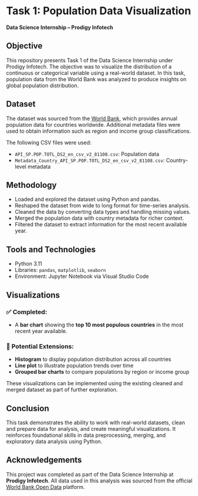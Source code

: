 # Task 1: Population Data Visualization  
**Data Science Internship – Prodigy Infotech**

## Objective

This repository presents Task 1 of the Data Science Internship under Prodigy Infotech. The objective was to visualize the distribution of a continuous or categorical variable using a real-world dataset. In this task, population data from the World Bank was analyzed to produce insights on global population distribution.

## Dataset

The dataset was sourced from the [World Bank](https://data.worldbank.org/indicator/SP.POP.TOTL), which provides annual population data for countries worldwide. Additional metadata files were used to obtain information such as region and income group classifications.

The following CSV files were used:
- `API_SP.POP.TOTL_DS2_en_csv_v2_81108.csv`: Population data
- `Metadata_Country_API_SP.POP.TOTL_DS2_en_csv_v2_81108.csv`: Country-level metadata

## Methodology

- Loaded and explored the dataset using Python and pandas.
- Reshaped the dataset from wide to long format for time-series analysis.
- Cleaned the data by converting data types and handling missing values.
- Merged the population data with country metadata for richer context.
- Filtered the dataset to extract information for the most recent available year.

## Tools and Technologies

- Python 3.11  
- Libraries: `pandas`, `matplotlib`, `seaborn`  
- Environment: Jupyter Notebook via Visual Studio Code

## Visualizations

### ✅ Completed:
- A **bar chart** showing the **top 10 most populous countries** in the most recent year available.

### 📌 Potential Extensions:
- **Histogram** to display population distribution across all countries
- **Line plot** to illustrate population trends over time
- **Grouped bar charts** to compare populations by region or income group

These visualizations can be implemented using the existing cleaned and merged dataset as part of further exploration.

## Conclusion

This task demonstrates the ability to work with real-world datasets, clean and prepare data for analysis, and create meaningful visualizations. It reinforces foundational skills in data preprocessing, merging, and exploratory data analysis using Python.

## Acknowledgements

This project was completed as part of the Data Science Internship at **Prodigy Infotech**. All data used in this analysis was sourced from the official [World Bank Open Data](https://data.worldbank.org) platform.
